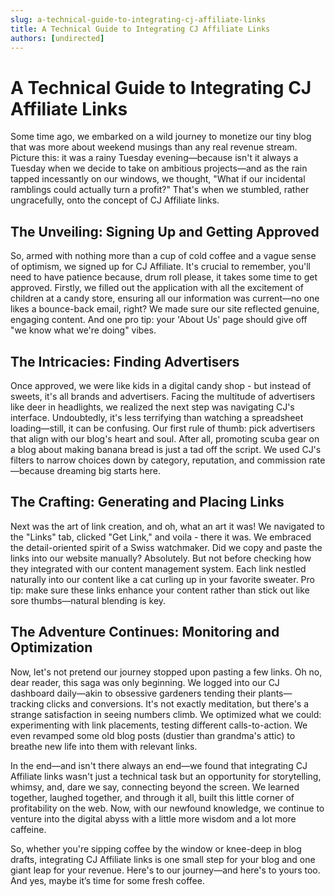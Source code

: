 ```yaml
---
slug: a-technical-guide-to-integrating-cj-affiliate-links
title: A Technical Guide to Integrating CJ Affiliate Links
authors: [undirected]
---
```


# A Technical Guide to Integrating CJ Affiliate Links

Some time ago, we embarked on a wild journey to monetize our tiny blog that was more about weekend musings than any real revenue stream. Picture this: it was a rainy Tuesday evening—because isn't it always a Tuesday when we decide to take on ambitious projects—and as the rain tapped incessantly on our windows, we thought, "What if our incidental ramblings could actually turn a profit?" That's when we stumbled, rather ungracefully, onto the concept of CJ Affiliate links. 

## The Unveiling: Signing Up and Getting Approved

So, armed with nothing more than a cup of cold coffee and a vague sense of optimism, we signed up for CJ Affiliate. It's crucial to remember, you'll need to have patience because, drum roll please, it takes some time to get approved. Firstly, we filled out the application with all the excitement of children at a candy store, ensuring all our information was current—no one likes a bounce-back email, right? We made sure our site reflected genuine, engaging content. And one pro tip: your 'About Us' page should give off "we know what we're doing" vibes. 

## The Intricacies: Finding Advertisers 

Once approved, we were like kids in a digital candy shop - but instead of sweets, it's all brands and advertisers. Facing the multitude of advertisers like deer in headlights, we realized the next step was navigating CJ's interface. Undoubtedly, it's less terrifying than watching a spreadsheet loading—still, it can be confusing. Our first rule of thumb: pick advertisers that align with our blog's heart and soul. After all, promoting scuba gear on a blog about making banana bread is just a tad off the script. We used CJ's filters to narrow choices down by category, reputation, and commission rate—because dreaming big starts here.

## The Crafting: Generating and Placing Links

Next was the art of link creation, and oh, what an art it was! We navigated to the "Links" tab, clicked "Get Link," and voila - there it was. We embraced the detail-oriented spirit of a Swiss watchmaker. Did we copy and paste the links into our website manually? Absolutely. But not before checking how they integrated with our content management system. Each link nestled naturally into our content like a cat curling up in your favorite sweater. Pro tip: make sure these links enhance your content rather than stick out like sore thumbs—natural blending is key. 

## The Adventure Continues: Monitoring and Optimization

Now, let's not pretend our journey stopped upon pasting a few links. Oh no, dear reader, this saga was only beginning. We logged into our CJ dashboard daily—akin to obsessive gardeners tending their plants—tracking clicks and conversions. It's not exactly meditation, but there's a strange satisfaction in seeing numbers climb. We optimized what we could: experimenting with link placements, testing different calls-to-action. We even revamped some old blog posts (dustier than grandma's attic) to breathe new life into them with relevant links.

In the end—and isn't there always an end—we found that integrating CJ Affiliate links wasn't just a technical task but an opportunity for storytelling, whimsy, and, dare we say, connecting beyond the screen. We learned together, laughed together, and through it all, built this little corner of profitability on the web. Now, with our newfound knowledge, we continue to venture into the digital abyss with a little more wisdom and a lot more caffeine. 

So, whether you're sipping coffee by the window or knee-deep in blog drafts, integrating CJ Affiliate links is one small step for your blog and one giant leap for your revenue. Here's to our journey—and here's to yours too. And yes, maybe it’s time for some fresh coffee.